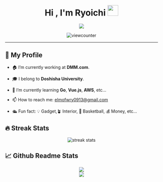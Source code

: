 
<h1 align="center">Hi , I'm Ryoichi <img src="https://media.giphy.com/media/hvRJCLFzcasrR4ia7z/giphy.gif" width="35"></h1>

<p align="center">
  <a href="https://github.com/DenverCoder1/readme-typing-svg"><img src="https://readme-typing-svg.herokuapp.com?lines=Backend+Engineer;Major+in+Information+Engineering;Always%20learning%20new%20things&center=true&width=500&height=50"></a>
</p>

<p align="center"> <img src="https://komarev.com/ghpvc/?username=ryoichinakai&label=Profile%20views&color=0e75b6&style=flat" alt="viewcounter" /> </p>

<hr>

## 🤔 My Profile 

- 🏠 I’m currently working at **DMM.com**.


- 🎓 I belong to **Doshisha University**. 


- 🌱 I’m currently learning **Go**, **Vue.js**, **AWS**, etc...


- 📫 How to reach me: elmofwry0913@gmail.com


- 🛳 Fun fact: 💡 Gadget,🪴 Interior, 🏀 Basketball, 💰 Money, etc... 

## 🔥 Streak Stats

<p align="center"><img src="http://github-readme-streak-stats.herokuapp.com?user=RyoichiNakai&theme=nord&hide_border=true" alt="streak stats"  /></p>

## 📈 Github Readme Stats

<div align="center">
  <a href="https://github.com/RyoichiNakai">
    <img src="https://github-readme-stats.vercel.app/api?username=RyoichiNakai&show_icons=true&count_private=true&theme=nord" />
  </a>
</div>

<div align="center">
   <a href="https://github.com/RyoichiNakai">
    <img src="https://github-readme-stats.vercel.app/api/top-langs/?username=RyoichiNakai&count_praivate=true&theme=nord&langs_count=6&exclude_repo=docker-wordpress-mysql-blog,atcorder&layout=compact" />
  </a>
</div>



<!-- TODO: Twitter Facebookなどのコンタクト先を記載 -->
